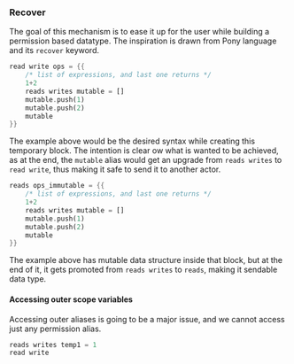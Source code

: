 ### Recover

The goal of this mechanism is to ease it up for the user while building a permission based datatype. The inspiration is drawn from Pony language and its `recover` keyword. 


```rust
read write ops = {{
    /* list of expressions, and last one returns */
    1+2
    reads writes mutable = []
    mutable.push(1)
    mutable.push(2)
    mutable
}}
```
The example above would be the desired syntax while creating this temporary block. The intention is clear ow what is wanted to be achieved, as at the end, the `mutable` alias would get an upgrade from `reads writes` to `read write`, thus making it safe to send it to another actor.

```rust
reads ops_immutable = {{
    /* list of expressions, and last one returns */
    1+2
    reads writes mutable = []
    mutable.push(1)
    mutable.push(2)
    mutable
}}
```
The example above has mutable data structure inside that block, but at the end of it, it gets promoted from `reads writes` to `reads`, making it sendable data type.

#### Accessing outer scope variables
Accessing outer aliases is going to be a major issue, and we cannot access just any permission alias. 
```rust
reads writes temp1 = 1
read write 
```